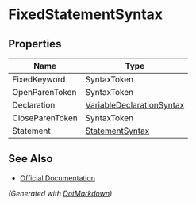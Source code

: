 # FixedStatementSyntax

## Properties

| Name            | Type                                                      |
| --------------- | --------------------------------------------------------- |
| FixedKeyword    | SyntaxToken                                               |
| OpenParenToken  | SyntaxToken                                               |
| Declaration     | [VariableDeclarationSyntax](VariableDeclarationSyntax.md) |
| CloseParenToken | SyntaxToken                                               |
| Statement       | [StatementSyntax](StatementSyntax.md)                     |

## See Also

* [Official Documentation](https://docs.microsoft.com/en-us/dotnet/api/microsoft.codeanalysis.csharp.syntax.fixedstatementsyntax)


*\(Generated with [DotMarkdown](http://github.com/JosefPihrt/DotMarkdown)\)*
